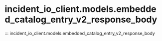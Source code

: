 # incident_io_client.models.embedded_catalog_entry_v2_response_body

::: incident_io_client.models.embedded_catalog_entry_v2_response_body